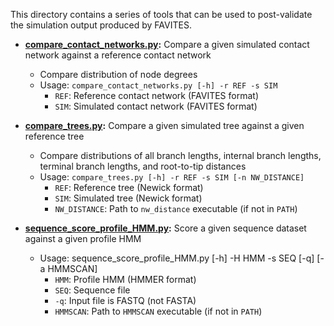 This directory contains a series of tools that can be used to post-validate the simulation output produced by FAVITES.

* **[compare_contact_networks.py](compare_contact_networks.py):** Compare a given simulated contact network against a reference contact network
    * Compare distribution of node degrees
    * Usage: `compare_contact_networks.py [-h] -r REF -s SIM`
        * `REF`: Reference contact network (FAVITES format)
        * `SIM`: Simulated contact network (FAVITES format)

* **[compare_trees.py](compare_trees.py):** Compare a given simulated tree against a given reference tree
    * Compare distributions of all branch lengths, internal branch lengths, terminal branch lengths, and root-to-tip distances
    * Usage: `compare_trees.py [-h] -r REF -s SIM [-n NW_DISTANCE]`
        * `REF`: Reference tree (Newick format)
        * `SIM`: Simulated tree (Newick format)
        * `NW_DISTANCE`: Path to `nw_distance` executable (if not in `PATH`)

* **[sequence_score_profile_HMM.py](sequence_score_profile_HMM.py):** Score a given sequence dataset against a given profile HMM
    * Usage: sequence_score_profile_HMM.py [-h] -H HMM -s SEQ [-q] [-a HMMSCAN]
        * `HMM`: Profile HMM (HMMER format)
        * `SEQ`: Sequence file
        * `-q`: Input file is FASTQ (not FASTA)
        * `HMMSCAN`: Path to `HMMSCAN` executable (if not in `PATH`)